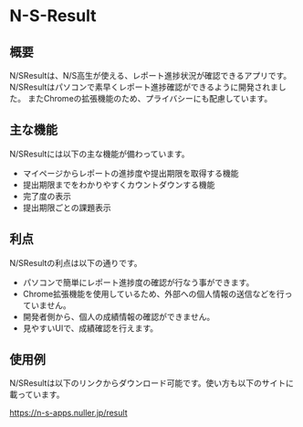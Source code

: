 # N-S-Result
## 概要
N/SResultは、N/S高生が使える、レポート進捗状況が確認できるアプリです。N/SResultはパソコンで素早くレポート進捗確認ができるように開発されました。
またChromeの拡張機能のため、プライバシーにも配慮しています。

## 主な機能
N/SResultには以下の主な機能が備わっています。

- マイページからレポートの進捗度や提出期限を取得する機能
- 提出期限までをわかりやすくカウントダウンする機能
- 完了度の表示
- 提出期限ごとの課題表示

## 利点
N/SResultの利点は以下の通りです。

- パソコンで簡単にレポート進捗度の確認が行なう事ができます。
- Chrome拡張機能を使用しているため、外部への個人情報の送信などを行っていません。
- 開発者側から、個人の成績情報の確認ができません。
- 見やすいUIで、成績確認を行えます。

## 使用例
N/SResultは以下のリンクからダウンロード可能です。使い方も以下のサイトに載っています。

https://n-s-apps.nuller.jp/result
